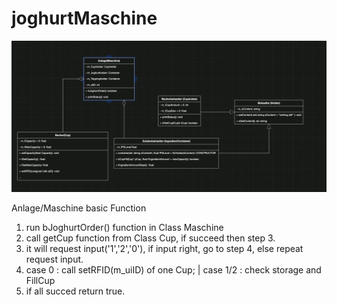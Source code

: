 # joghurtMaschine

![umlJoghurtMaschine](umlJoghurtMaschine.png)

Anlage/Maschine basic Function
1. run bJoghurtOrder() function in Class Maschine
1. call getCup function from Class Cup, if succeed then step 3.
1. it will request input('1','2','0'), if input right, go to step 4, else repeat request input.
1. case 0 : call setRFID(m_uiID) of one Cup; |
   case 1/2 : check storage and FillCup
1. if all succed return true.
